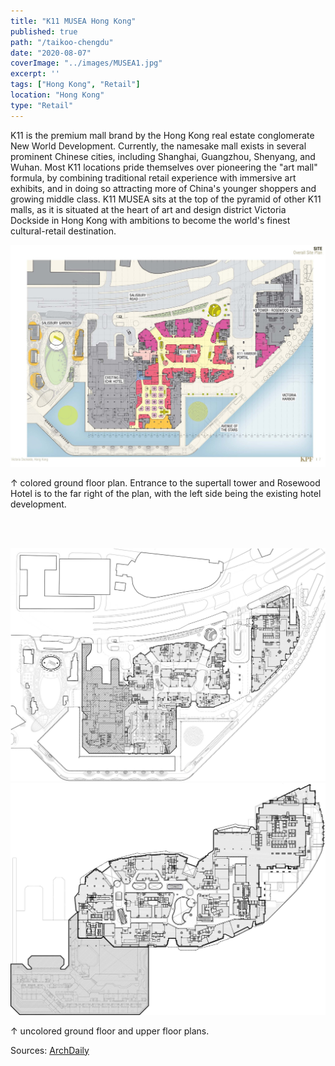 ```yaml
---
title: "K11 MUSEA Hong Kong"
published: true
path: "/taikoo-chengdu"
date: "2020-08-07"
coverImage: "../images/MUSEA1.jpg"
excerpt: ''
tags: ["Hong Kong", "Retail"]
location: "Hong Kong"
type: "Retail"
---
```


K11 is the premium mall brand by the Hong Kong real estate conglomerate New World Development. Currently, the namesake mall exists in several prominent Chinese cities, including Shanghai, Guangzhou, Shenyang, and Wuhan. Most K11 locations pride themselves over pioneering the "art mall" formula, by combining traditional retail experience with immersive art exhibits, and in doing so attracting more of China's younger shoppers and growing middle class. K11 MUSEA sits at the top of the pyramid of other K11 malls, as it is situated at the heart of art and design district Victoria Dockside in Hong Kong with ambitions to become the world's finest cultural-retail destination.

![colored](../images/MUSEA1.jpg)

&#8593; colored ground floor plan. Entrance to the supertall tower and Rosewood Hotel is to the far right of the plan, with the left side being the existing hotel development.

<br><br>

![uncolored](../images/MUSEA2.jpg)
![uncolored top](../images/MUSEA3.jpg)

&#8593; uncolored ground floor and upper floor plans.

Sources: [ArchDaily](https://www.archdaily.com/927244/k11-musea-hong-kong-kpf-plus-rlp)